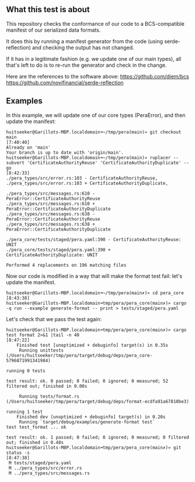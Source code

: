 ## What this test is about 

This repository checks the conformance of our code to a BCS-compatible manifest of our serialized data formats.

It does this by running a manifest generator from the code (using serde-reflection) and checking the output has not changed.

If it has in a legitimate fashion (e.g. we update one of our main types), all that's left to do is to re-run the generator and check in the change.

Here are the references to the software above:
https://github.com/diem/bcs
https://github.com/novifinancial/serde-reflection

## Examples

In this example, we will update one of our core types (PeraError), and then update the manifest:

```
huitseeker@Garillots-MBP.localdomain➜~/tmp/pera(main)» git checkout main                                                                                                                                                                                                                                                                                                                                                                                                               [7:40:40]
Already on 'main'
Your branch is up to date with 'origin/main'.
huitseeker@Garillots-MBP.localdomain➜~/tmp/pera(main)» ruplacer --subvert 'CertificateAuthorityReuse' 'CertificateAuthorityDuplicate' --go                                                                                                                                                                                                                                                                                                                                             [8:42:33]
./pera_types/src/error.rs:103 - CertificateAuthorityReuse,
./pera_types/src/error.rs:103 + CertificateAuthorityDuplicate,

./pera_types/src/messages.rs:610 - PeraError::CertificateAuthorityReuse
./pera_types/src/messages.rs:610 + PeraError::CertificateAuthorityDuplicate
./pera_types/src/messages.rs:638 - PeraError::CertificateAuthorityReuse
./pera_types/src/messages.rs:638 + PeraError::CertificateAuthorityDuplicate

./pera_core/tests/staged/pera.yaml:390 - CertificateAuthorityReuse: UNIT
./pera_core/tests/staged/pera.yaml:390 + CertificateAuthorityDuplicate: UNIT

Performed 4 replacements on 196 matching files
```

Now our code is modified in a way that will make the format test fail: let's update the manifest.

```
huitseeker@Garillots-MBP.localdomain➜~/tmp/pera(main✗)» cd pera_core                                                                                                                                                                                                                                                                                                                                                                                                                    [8:43:38]
huitseeker@Garillots-MBP.localdomain➜tmp/pera/pera_core(main✗)» cargo -q run --example generate-format -- print > tests/staged/pera.yaml
```


Let's check that we pass the test again:
```
huitseeker@Garillots-MBP.localdomain➜tmp/pera/pera_core(main✗)» cargo test format 2>&1 |tail -n 40                                                                                                                                                                                                                                                                                                                                                                                      [8:47:22]
    Finished test [unoptimized + debuginfo] target(s) in 0.35s
     Running unittests (/Users/huitseeker/tmp/pera/target/debug/deps/pera_core-5796871991341984)

running 0 tests

test result: ok. 0 passed; 0 failed; 0 ignored; 0 measured; 52 filtered out; finished in 0.00s

     Running tests/format.rs (/Users/huitseeker/tmp/pera/target/debug/deps/format-ecdfa91a67810be3)

running 1 test
    Finished dev [unoptimized + debuginfo] target(s) in 0.20s
     Running `target/debug/examples/generate-format test`
test test_format ... ok

test result: ok. 1 passed; 0 failed; 0 ignored; 0 measured; 0 filtered out; finished in 0.48s
huitseeker@Garillots-MBP.localdomain➜tmp/pera/pera_core(main✗)» git status -s                                                                                                                                                                                                                                                                                                                                                                                                           [8:47:38]
 M tests/staged/pera.yaml
 M ../pera_types/src/error.rs
 M ../pera_types/src/messages.rs
 ```